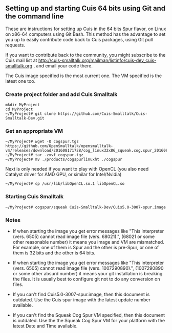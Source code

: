 ## Setting up and starting Cuis 64 bits using Git and the command line

These are instructions for setting up Cuis in the 64 bits Spur flavor, on Linux on x86-64 computers using Git Bash. This method has the advantage to set you up to easily contribute code back to Cuis packages, using Git pull requests.

If you want to contribute back to the community, you might subscribe to the Cuis mail list at http://cuis-smalltalk.org/mailman/listinfo/cuis-dev_cuis-smalltalk.org , and email your code there.

The Cuis image specified is the most current one. The VM specified is the latest one too.

### Create project folder and add Cuis Smalltalk ###
```
mkdir MyProject
cd MyProject
~/MyProject# git clone https://github.com/Cuis-Smalltalk/Cuis-Smalltalk-Dev.git

```

### Get an appropriate VM ###
```
~/MyProject# wget -O cogspur.tgz https://github.com/OpenSmalltalk/opensmalltalk-vm/releases/download/201608171728/cog_linux32x86_squeak.cog.spur_201608171728.tar.gz
~/MyProject# tar -zxvf cogspur.tgz
~/MyProject# mv ./products/cogspurlinuxht ./cogspur
```
Next is only needed if you want to play with OpenCL (you also need Catalyst driver for AMD GPU, or similar for Intel/Nvidia)
```
~/MyProject# cp /usr/lib/libOpenCL.so.1 libOpenCL.so
```

### Starting Cuis Smalltalk ###
```
~/MyProject# cogspur/squeak Cuis-Smalltalk-Dev/Cuis5.0-3007-spur.image
```

### Notes ###

* If when starting the image you get error messages like "This interpreter (vers. 6505) cannot read image file (vers. 68021).", (68021 or some other reasonable number) it means you image and VM are mismatched. For example, one of them is Spur and the other is pre-Spur, or one of them is 32 bits and the other is 64 bits.

* If when starting the image you get error messages like "This interpreter (vers. 6505) cannot read image file (vers. 1007290890).", (1007290890 or some other absurd number) it means your git installation is breaking the files. It is usually best to configure git not to do any conversion on files.

* If you can't find Cuis5.0-3007-spur.image, then this document is outdated. Use the Cuis spur image with the latest update number available.

* If you can't find the Squeak Cog Spur VM specified, then this document is outdated. Use the the Squeak Cog Spur VM for your platform with the latest Date and Time available.
